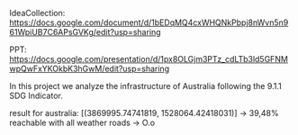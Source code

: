 IdeaCollection: https://docs.google.com/document/d/1bEDqMQ4cxWHQNkPbpj8nWvn5n961WpiUB7C6APsGVKg/edit?usp=sharing

PPT: https://docs.google.com/presentation/d/1px8OLGjm3PTz_cdLTb3ld5GFNMwpQwFxYKOkbK3hGwM/edit?usp=sharing

In this project we analyze the infrastructure of Australia following the 9.1.1 SDG Indicator.


result for australia: [(3869995.74741819, 1528064.42418031)] -> 39,48% reachable with all weather roads -> O.o
